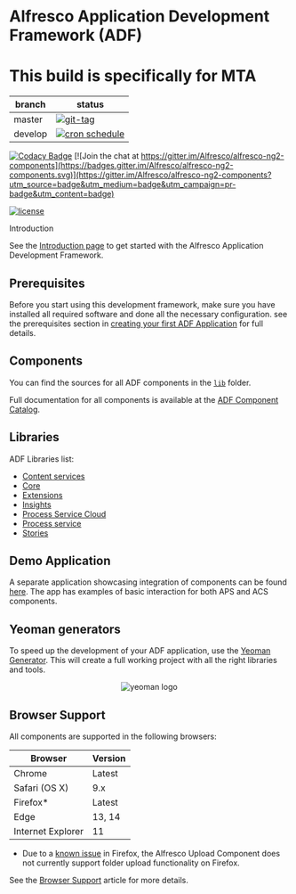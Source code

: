 # Alfresco Application Development Framework (ADF)
# This build is specifically for MTA

| branch | status |
| --- | --- |
| master | [![git-tag](https://github.com/Alfresco/alfresco-ng2-components/actions/workflows/git-tag.yml/badge.svg)](https://github.com/Alfresco/alfresco-ng2-components/actions/workflows/git-tag.yml) |
| develop | [![cron schedule](https://github.com/Alfresco/alfresco-ng2-components/actions/workflows/cron.yml/badge.svg)](https://github.com/Alfresco/alfresco-ng2-components/actions/workflows/cron.yml)|

[![Codacy Badge](https://api.codacy.com/project/badge/Grade/d9eb873741da403bb3284778102372e7)](https://www.codacy.com/app/Alfresco/alfresco-ng2-components?utm_source=github.com&utm_medium=referral&utm_content=Alfresco/alfresco-ng2-components&utm_campaign=badger)
[![Join the chat at https://gitter.im/Alfresco/alfresco-ng2-components](https://badges.gitter.im/Alfresco/alfresco-ng2-components.svg)](https://gitter.im/Alfresco/alfresco-ng2-components?utm_source=badge&utm_medium=badge&utm_campaign=pr-badge&utm_content=badge)

<p>
  <a href='https://github.com/Alfresco/alfresco-ng2-components/blob/master/LICENSE'>
     <img src='https://img.shields.io/hexpm/l/plug.svg' alt='license' />
  </a>
</p

## Introduction

See the [Introduction page](INTRODUCTION.md) to get started with the Alfresco Application Development Framework.

## Prerequisites

Before you start using this development framework, make sure you have installed all required software and done all the necessary configuration. see the prerequisites section in [creating your first ADF Application](./docs/tutorials/creating-your-first-adf-application.md) for full details.

## Components

You can find the sources for all ADF components in the
[`lib`](/lib) folder.

Full documentation for all components is available at the
[ADF Component Catalog](https://alfresco.github.io/adf-component-catalog/).

## Libraries

ADF Libraries list:
- [Content services](https://github.com/Alfresco/alfresco-ng2-components/tree/develop/lib/content-services)
- [Core](https://github.com/Alfresco/alfresco-ng2-components/tree/develop/lib/core)
- [Extensions](https://github.com/Alfresco/alfresco-ng2-components/tree/develop/lib/extensions)
- [Insights](https://github.com/Alfresco/alfresco-ng2-components/tree/develop/lib/insights)
- [Process Service Cloud](https://github.com/Alfresco/alfresco-ng2-components/tree/develop/lib/process-services-cloud)
- [Process service](https://github.com/Alfresco/alfresco-ng2-components/tree/develop/lib/process-services)
- [Stories](https://github.com/Alfresco/alfresco-ng2-components/tree/develop/lib/stories)

## Demo Application

A separate application showcasing integration of components can be found
[here](https://github.com/Alfresco/alfresco-ng2-components/tree/master/demo-shell).
The app has examples of basic interaction for both APS and ACS components.

## Yeoman generators

To speed up the development of your ADF application, use the
[Yeoman Generator](https://github.com/Alfresco/generator-ng2-alfresco-app).
This will create a full working project with all the right libraries and tools.

<p align="center">
  <img title="yeoman generator" src='https://github.com/yeoman/media/blob/master/optimized/yeoman-150x150-opaque.png' alt='yeoman logo'  />
</p>

## Browser Support

All components are supported in the following browsers:

|**Browser**   	   |**Version**   	|
|---        	   |---  	        |
|Chrome     	   |Latest       	|
|Safari (OS X)     |9.x          	|
|Firefox*    	   |Latest       	|
|Edge       	   |13, 14     	    |
|Internet Explorer |11     	        |

* Due to a [known issue](https://bugzilla.mozilla.org/show_bug.cgi?id=1188880) in Firefox, the Alfresco Upload Component does not currently support folder upload functionality on Firefox.

See the [Browser Support](BROWSER-SUPPORT.md) article for more details.
